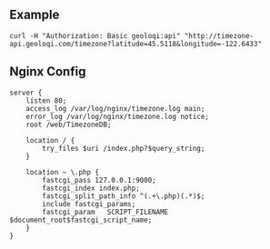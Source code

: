 
Example
-------

    curl -H "Authorization: Basic geoloqi:api" "http://timezone-api.geoloqi.com/timezone?latitude=45.5118&longitude=-122.6433"

Nginx Config
------------

    server {
        listen 80;
        access_log /var/log/nginx/timezone.log main;
        error_log /var/log/nginx/timezone.log notice;
        root /web/TimezoneDB;

        location / {
            try_files $uri /index.php?$query_string;
        }

        location ~ \.php {
            fastcgi_pass 127.0.0.1:9000;
            fastcgi_index index.php;
            fastcgi_split_path_info ^(.+\.php)(.*)$;
            include fastcgi_params;
            fastcgi_param   SCRIPT_FILENAME $document_root$fastcgi_script_name;
        }
    }

